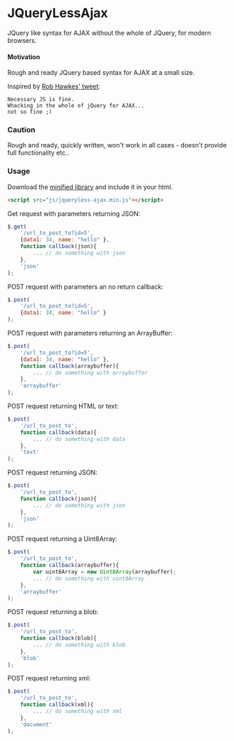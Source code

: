 JQueryLessAjax
========

JQuery like syntax for AJAX without the whole of JQuery, for modern browsers.

#### Motivation ####

Rough and ready JQuery based syntax for AJAX at a small size.

Inspired by [Rob Hawkes' tweet](https://twitter.com/robhawkes/status/294940626967998464):
```
Necessary JS is fine. 
Whacking in the whole of jQuery for AJAX...
not so fine ;)
```

### Caution ###

Rough and ready, quickly written, won't work in all cases - doesn't provide full functionality etc..

### Usage ###

Download the [minified library](http://benaadams.github.com/JQueryLessAjax/build/jqueryless-ajax.min.js) and include it in your html.

```html
<script src="js/jqueryless-ajax.min.js"></script>
```

Get request with parameters returning JSON:

```javascript
$.get(
    '/url_to_post_to?id=5',
    {data1: 34, name: "hello" },
    function callback(json){
        ... // do something with json
    },
    'json'
);
```

POST request with parameters an no return callback:

```javascript
$.post(
    '/url_to_post_to?id=5',
    {data1: 34, name: "hello" }
);
```

POST request with parameters returning an ArrayBuffer:

```javascript
$.post(
    '/url_to_post_to?id=5',
    {data1: 34, name: "hello" },
    function callback(arraybuffer){
        ... // do something with arraybuffer
    },
    'arraybuffer'
);
```

POST request returning HTML or text:

```javascript
$.post(
    '/url_to_post_to',
    function callback(data){
        ... // do something with data
    },
    'text'
);
```

POST request returning JSON:

```javascript
$.post(
    '/url_to_post_to',
    function callback(json){
        ... // do something with json
    },
    'json'
);
```

POST request returning a Uint8Array:

```javascript
$.post(
    '/url_to_post_to',
    function callback(arraybuffer){
        var uint8Array = new Uint8Array(arraybuffer);
        ... // do something with uint8Array
    },
    'arraybuffer'
);
```

POST request returning a blob:

```javascript
$.post(
    '/url_to_post_to',
    function callback(blob){
        ... // do something with blob
    },
    'blob'
);
```

POST request returning xml:

```javascript
$.post(
    '/url_to_post_to',
    function callback(xml){
        ... // do something with xml
    },
    'document'
);
```